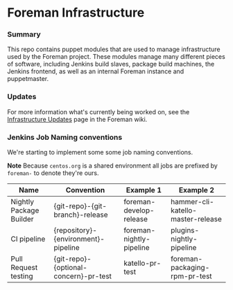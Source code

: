 Foreman Infrastructure
=============

### Summary
This repo contains puppet modules that are used to manage infrastructure used by the Foreman project. These modules manage many different pieces of software, including Jenkins build slaves, package build machines, the Jenkins frontend, as well as an internal Foreman instance and puppetmaster.

### Updates
For more information what's currently being worked on, see the [Infrastructure Updates](https://projects.theforeman.org/projects/foreman/wiki/Infrastructure_Updates) page in the Foreman wiki.

### Jenkins Job Naming conventions

We're starting to implement some some job naming conventions.

**Note** Because `centos.org` is a shared environment all jobs are prefixed by `foreman-` to denote they're ours.

| **Name**                | **Convention**                        | **Example 1**            | **Example 2**                     |
|-------------------------|---------------------------------------|--------------------------|-----------------------------------|
| Nightly Package Builder | {git-repo}-{git-branch}-release       | foreman-develop-release  | hammer-cli-katello-master-release |
| CI pipeline             | {repository}-{environment}-pipeline   | foreman-nightly-pipeline | plugins-nightly-pipeline          |
| Pull Request testing    | {git-repo}-{optional-concern}-pr-test | katello-pr-test          | foreman-packaging-rpm-pr-test     |
